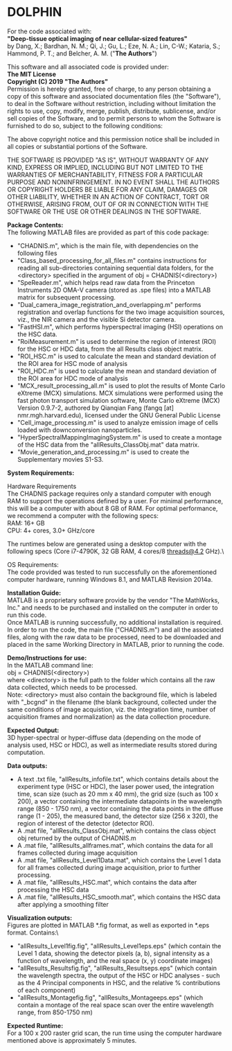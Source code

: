 # DOLPHIN

For the code associated with:\
**"Deep-tissue optical imaging of near cellular-sized features"**\
by Dang, X.; Bardhan, N. M.; Qi, J.; Gu, L.; Eze, N. A.; Lin, C-W.; Kataria, S.; Hammond, P. T.; and Belcher, A. M. ("**The Authors**")

This software and all associated code is provided under:\
**The MIT License**\
**Copyright (C) 2019 "The Authors"**\
Permission is hereby granted, free of charge, to any person obtaining a copy of this software and associated documentation files (the "Software"), to deal in the Software without restriction, including without limitation the rights to use, copy, modify, merge, publish, distribute, sublicense, and/or sell copies of the Software, and to permit persons to whom the Software is furnished to do so, subject to the following conditions:

The above copyright notice and this permission notice shall be included in all copies or substantial portions of the Software.

THE SOFTWARE IS PROVIDED "AS IS", WITHOUT WARRANTY OF ANY KIND, EXPRESS OR IMPLIED, INCLUDING BUT NOT LIMITED TO THE WARRANTIES OF MERCHANTABILITY, FITNESS FOR A PARTICULAR PURPOSE AND NONINFRINGEMENT. IN NO EVENT SHALL THE AUTHORS OR COPYRIGHT HOLDERS BE LIABLE FOR ANY CLAIM, DAMAGES OR OTHER LIABILITY, WHETHER IN AN ACTION OF CONTRACT, TORT OR OTHERWISE, ARISING FROM, OUT OF OR IN CONNECTION WITH THE SOFTWARE OR THE USE OR OTHER DEALINGS IN THE SOFTWARE.

**Package Contents:**\
The following MATLAB files are provided as part of this code package:
- "CHADNIS.m", which is the main file, with dependencies on the following files
- "Class_based_processing_for_all_files.m" contains instructions for reading all sub-directories containing sequential data folders, for the \<directory\> specified in the argument of obj = CHADNIS(\<directory\>)
- "SpeReader.m", which helps read raw data from the Princeton Instruments 2D OMA-V camera (stored as .spe files) into a MATLAB matrix for subsequent processing.
- "Dual_camera_image_registration_and_overlapping.m" performs registration and overlap functions for the two image acquisition sources, viz., the NIR camera and the visible Si detector camera.
- "FastHSI.m", which performs hyperspectral imaging (HSI) operations on the HSC data.
- "RoiMeasurement.m" is used to determine the region of interest (ROI) for the HSC or HDC data, from the all Results class object matrix.
- "ROI_HSC.m" is used to calculate the mean and standard deviation of the ROI area for HSC mode of analysis
- "ROI_HDC.m" is used to calculate the mean and standard deviation of the ROI area for HDC mode of analysis
- "MCX_result_processing_all.m" is used to plot the results of Monte Carlo eXtreme (MCX) simulations. MCX simulations were performed using the fast photon transport simulation software, Monte Carlo eXtreme (MCX) Version 0.9.7-2, authored by Qianqian Fang (fangq [at] nmr.mgh.harvard.edu), licensed under the GNU General Public License
- "Cell_image_processing.m" is used to analyze emission image of cells loaded with downconversion nanoparticles.
- "HyperSpectralMappingImagingSystem.m" is used to create a montage of the HSC data from the "allResults_ClassObj.mat" data matrix.
- "Movie_generation_and_processing.m" is used to create the Supplementary movies S1-S3.


**System Requirements:**

Hardware Requirements\
The CHADNIS package requires only a standard computer with enough RAM to support the operations defined by a user. For minimal performance, this will be a computer with about 8 GB of RAM. For optimal performance, we recommend a computer with the following specs:\
RAM: 16+ GB\
CPU: 4+ cores, 3.0+ GHz/core

The runtimes below are generated using a desktop computer with the following specs (Core i7-4790K, 32 GB RAM, 4 cores/8 threads@4.2 GHz).\

OS Requirements:\
The code provided was tested to run successfully on the aforementioned computer hardware, running Windows 8.1, and MATLAB Revision 2014a. 



**Installation Guide:**\
MATLAB is a proprietary software provide by the vendor "The MathWorks, Inc." and needs to be purchased and installed on the computer in order to run this code.\
Once MATLAB is running successfully, no additional installation is required.\
In order to run the code, the main file ("CHADNIS.m") and all the associated files, along with the raw data to be processed, need to be downloaded and placed in the same Working Directory in MATLAB, prior to running the code.



**Demo/Instructions for use:**\
In the MATLAB command line: \
obj = CHADNIS(\<directory\>)\
where \<directory\> is the full path to the folder which contains all the raw data collected, which needs to be processed.\
Note: \<directory\> must also contain the background file, which is labeled with "\_bcgnd" in the filename (the blank background, collected under the same conditions of image acquistion, viz. the integration time, number of acquisition frames and normalization) as the data collection procedure.



**Expected Output:**  
3D hyper-spectral or hyper-diffuse data (depending on the mode of analysis used, HSC or HDC), as well as intermediate results stored during computation.

**Data outputs:**
* A text .txt file, "allResults_infofile.txt", which contains details about the experiment type (HSC or HDC), the laser power used, the integration time, scan size (such as 20 mm x 40 mm), the grid size (such as 100 x 200), a vector containing the intermediate datapoints in the wavelength range (850 - 1750 nm), a vector containing the data points in the diffuse range (1 - 205), the measured band, the detector size (256 x 320), the region of interest of the detector (detector ROI).
* A .mat file, "allResults_ClassObj.mat", which contains the class object obj returned by the output of CHADNIS.m
* A .mat file, "allResults_allframes.mat", which contains the data for all frames collected during image acquisition 
* A .mat file, "allResults_Level1Data.mat", which contains the Level 1 data for all frames collected during image acquisition, prior to further processing.
* A .mat file, "allResults_HSC.mat", which contains the data after processing the HSC data
* A .mat file, "allResults_HSC_smooth.mat", which contains the HSC data after applying a smoothing filter
 
**Visualization outputs:**\
Figures are plotted in MATLAB \*.fig format, as well as exported in \*.eps format. Contains:\ 
* "allResults_Level1fig.fig", "allResults_Level1eps.eps" (which contain the Level 1 data, showing the detector pixels (a, b), signal intensity as a function of wavelength, and the real space (x, y) coordinate images) 
* "allResults_Resultsfig.fig", "allResults_Resultseps.eps" (which contain the wavelength spectra, the output of the HSC or HDC analyses - such as the 4 Principal components in HSC, and the relative % contributions of each component)
* "allResults_Montagefig.fig", "allResults_Montageeps.eps" (which contain a montage of the real space scan over the entire wavelength range, from 850-1750 nm) 



**Expected Runtime:**\
For a 100 x 200 raster grid scan, the run time using the computer hardware mentioned above is approximately 5 minutes. 
